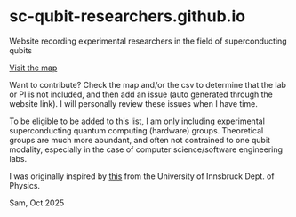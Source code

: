 # sc-qubit-researchers.github.io
Website recording experimental researchers in the field of superconducting qubits

[Visit the map](https://sc-qubit-researchers.github.io)

Want to contribute? Check the map and/or the csv to determine that the lab or PI is not included, and then add an issue (auto generated through the website link). I will personally review these issues when I have time. 

To be eligible to be added to this list, I am only including experimental superconducting quantum computing (hardware) groups. Theoretical groups are much more abundant, and often not contrained to one qubit modality, especially in the case of computer science/software engineering labs. 

I was originally inspired by [this](https://quantumoptics.at/en/links/ion-trapping-worldwide.html) from the University of Innsbruck Dept. of Physics. 

Sam, Oct 2025